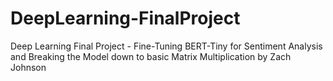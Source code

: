 # DeepLearning-FinalProject
Deep Learning Final Project - Fine-Tuning BERT-Tiny for Sentiment Analysis and Breaking the Model down to basic Matrix Multiplication
by Zach Johnson
